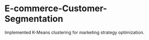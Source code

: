 # E-commerce-Customer-Segmentation
Implemented K-Means clustering for marketing strategy optimization.
